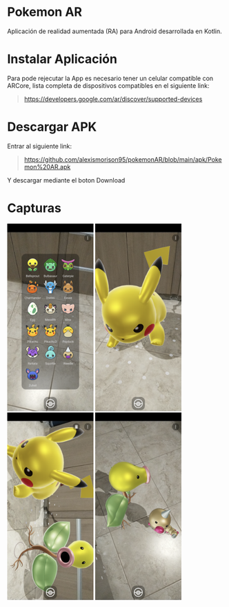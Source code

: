# Pokemon AR

Aplicación de realidad aumentada (RA) para Android desarrollada en Kotlin.

# Instalar Aplicación

Para pode rejecutar la App es necesario tener un celular compatible con ARCore, lista completa de dispositivos compatibles en el siguiente link:

> https://developers.google.com/ar/discover/supported-devices

# Descargar APK

Entrar al siguiente link:
> https://github.com/alexismorison95/pokemonAR/blob/main/apk/Pokemon%20AR.apk

Y descargar mediante el boton Download

# Capturas

<img src="https://raw.githubusercontent.com/alexismorison95/pokemonAR/main/fotos/01.png" width="200"> <img src="https://raw.githubusercontent.com/alexismorison95/pokemonAR/main/fotos/02.png" width="200"> <img src="https://raw.githubusercontent.com/alexismorison95/pokemonAR/main/fotos/03.png" width="200"> <img src="https://raw.githubusercontent.com/alexismorison95/pokemonAR/main/fotos/04.png" width="200">